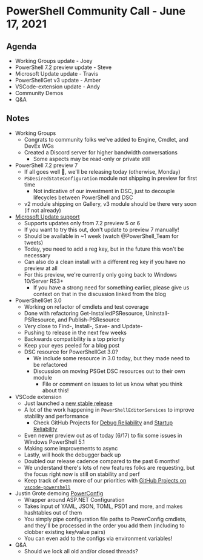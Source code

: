 ﻿# PowerShell Community Call - June 17, 2021

## Agenda

* Working Groups update - Joey
* PowerShell 7.2 preview update - Steve
* Microsoft Update update - Travis
* PowerShellGet v3 update - Amber
* VSCode-extension update - Andy
* Community Demos
* Q&A

## Notes

* Working Groups
  * Congrats to community folks we've added to Engine, Cmdlet, and DevEx WGs
  * Created a Discord server for higher bandwidth conversations
    * Some aspects may be read-only or private still
* PowerShell 7.2 preview 7
  * If all goes well 🤞, we'll be releasing today (otherwise, Monday)
  * `PSDesiredStateConfiguration` module not shipping in preview for first time
    * Not indicative of our investment in DSC, just to decouple lifecycles between
      PowerShell and DSC
  * v2 module shipping on Gallery, v3 module should be there very soon (if not already)
* [Microsoft Update support](https://devblogs.microsoft.com/powershell/preview-updating-powershell-7-2-with-microsoft-update/)
  * Supports updates only from 7.2 preview 5 or 6
  * If you want to try this out, don't update to preview 7 manually!
  * Should be available in ~1 week (watch @PowerShell_Team for tweets)
  * Today, you need to add a reg key, but in the future this won't be necessary
  * Can also do a clean install with a different reg key if you have no preview at all
  * For this preview, we're currently only going back to Windows 10/Server RS3+
    * If you have a strong need for something earlier,
      please give us context on that in the discussion linked from the blog
* PowerShellGet 3.0
  * Working on refactor of cmdlets and test coverage
  * Done with refactoring Get-InstalledPSResource, Uninstall-PSResource, and Publish-PSResource
  * Very close to Find-, Install-, Save- and Update-
  * Pushing to release in the next few weeks
  * Backwards compatibility is a top priority
  * Keep your eyes peeled for a blog post
  * DSC resource for PowerShellGet 3.0?
    * We include some resource in 3.0 today, but they made need to be refactored
    * Discussion on moving PSGet DSC resources out to their own module
      * File or comment on issues to let us know what you think about this!
* VSCode extension
  * Just launched a [new stable release](https://devblogs.microsoft.com/powershell/powershell-for-visual-studio-code-may-2021-update/)
  * A lot of the work happening in `PowerShellEditorServices` to improve stability and performance
    * Check GitHub Projects for [Debug Reliability](https://github.com/PowerShell/vscode-powershell/projects/9)
      and [Startup Reliability](https://github.com/PowerShell/vscode-powershell/projects/8)
  * Even newer preview out as of today (6/17) to fix some issues in Windows PowerShell 5.1
  * Making some improvements to async
  * Lastly, will hook the debugger back up
  * Doubled our release cadence compared to the past 6 months!
  * We understand there's lots of new features folks are requesting,
    but the focus right now is still on stability and perf
  * Keep track of even more of our priorities with
    [GitHub Projects on `vscode-powershell`](https://github.com/PowerShell/vscode-powershell/projects)
* Justin Grote demoing [PowerConfig](https://github.com/JustinGrote/PowerConfig)
  * Wrapper around ASP.NET Configuration
  * Takes input of YAML, JSON, TOML, PSD1 and more,
    and makes hashtables out of them
  * You simply pipe configuration file paths to PowerConfig cmdlets,
    and they'll be processed in the order you add them
    (including to clobber existing key/value pairs)
  * You can even add to the configs via environment variables!
* Q&A
  * Should we lock all old and/or closed threads?
